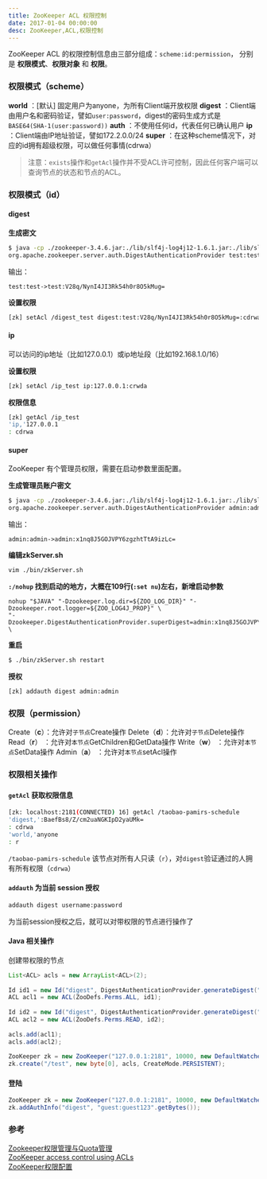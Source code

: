 ```yaml
---
title: ZooKeeper ACL 权限控制
date: 2017-01-04 00:00:00
desc: ZooKeeper,ACL,权限控制
---
```


ZooKeeper ACL 的权限控制信息由三部分组成：`scheme:id:permission`， 分别是 **权限模式**、**权限对象** 和 **权限**。

<!-- more -->

### 权限模式（scheme）
**world**   ：[默认] 固定用户为anyone，为所有Client端开放权限
**digest**  ：Client端由用户名和密码验证，譬如`user:password`，digest的密码生成方式是`BASE64(SHA-1(user:password))`
**auth**    ：不使用任何id，代表任何已确认用户
**ip**      ：Client端由IP地址验证，譬如172.2.0.0/24
**super**   ：在这种scheme情况下，对应的id拥有超级权限，可以做任何事情(cdrwa）

> 注意：`exists`操作和`getAcl`操作并不受ACL许可控制，因此任何客户端可以查询节点的状态和节点的ACL。

### 权限模式（id）

#### digest

**生成密文**
``` bash
$ java -cp ./zookeeper-3.4.6.jar:./lib/slf4j-log4j12-1.6.1.jar:./lib/slf4j-api-1.6.1.jar:./lib/log4j-1.2.16.jar \
org.apache.zookeeper.server.auth.DigestAuthenticationProvider test:test
```
输出：

    test:test->test:V28q/NynI4JI3Rk54h0r8O5kMug=
    
**设置权限**
``` bash
[zk] setAcl /digest_test digest:test:V28q/NynI4JI3Rk54h0r8O5kMug=:cdrwa
```

#### ip

可以访问的ip地址（比如127.0.0.1）或ip地址段（比如192.168.1.0/16）  

**设置权限**
``` bash
[zk] setAcl /ip_test ip:127.0.0.1:crwda
```

**权限信息**  
``` bash
[zk] getAcl /ip_test
'ip,'127.0.0.1
: cdrwa
```

#### super

ZooKeeper 有个管理员权限，需要在启动参数里面配置。

**生成管理员账户密文**
``` bash
$ java -cp ./zookeeper-3.4.6.jar:./lib/slf4j-log4j12-1.6.1.jar:./lib/slf4j-api-1.6.1.jar:./lib/log4j-1.2.16.jar \
org.apache.zookeeper.server.auth.DigestAuthenticationProvider admin:admin
```
输出：

    admin:admin->admin:x1nq8J5GOJVPY6zgzhtTtA9izLc=

**编辑zkServer.sh**
``` bash
vim ./bin/zkServer.sh
```

**`:/nohup` 找到启动的地方，大概在109行(`:set nu`)左右，新增启动参数**
``` vim
nohup "$JAVA" "-Dzookeeper.log.dir=${ZOO_LOG_DIR}" "-Dzookeeper.root.logger=${ZOO_LOG4J_PROP}" \
"-Dzookeeper.DigestAuthenticationProvider.superDigest=admin:x1nq8J5GOJVPY6zgzhtTtA9izLc=" \
```

**重启**
``` bash
$ ./bin/zkServer.sh restart
```

**授权**
``` bash
[zk] addauth digest admin:admin
```

### 权限（permission）

Create（**c**）：允许对`子节点`Create操作
Delete（**d**）：允许对`子节点`Delete操作
Read（**r**）  ：允许对`本节点`GetChildren和GetData操作
Write（**w**） ：允许对`本节点`SetData操作
Admin（**a**） ：允许对`本节点`setAcl操作

### 权限相关操作

#### `getAcl` 获取权限信息

``` bash
[zk: localhost:2181(CONNECTED) 16] getAcl /taobao-pamirs-schedule
'digest,':BaefBs8/Z/cm2uaNGKIpD2yaUMk=
: cdrwa
'world,'anyone
: r
```
`/taobao-pamirs-schedule` 该节点对所有人只读（`r`），对`digest`验证通过的人拥有所有权限（`cdrwa`）

#### `addauth` 为当前 session 授权

``` bash
addauth digest username:password
```
为当前session授权之后，就可以对带权限的节点进行操作了

#### Java 相关操作

创建带权限的节点

``` java
List<ACL> acls = new ArrayList<ACL>(2);     
  
Id id1 = new Id("digest", DigestAuthenticationProvider.generateDigest("admin:admin123"));  
ACL acl1 = new ACL(ZooDefs.Perms.ALL, id1);  
  
Id id2 = new Id("digest", DigestAuthenticationProvider.generateDigest("guest:guest123"));  
ACL acl2 = new ACL(ZooDefs.Perms.READ, id2);  
  
acls.add(acl1);  
acls.add(acl2);  
  
ZooKeeper zk = new ZooKeeper("127.0.0.1:2181", 10000, new DefaultWatcher());  
zk.create("/test", new byte[0], acls, CreateMode.PERSISTENT);  
```

#### 登陆
``` java
ZooKeeper zk = new ZooKeeper("127.0.0.1:2181", 10000, new DefaultWatcher());  
zk.addAuthInfo("digest", "guest:guest123".getBytes());  
```



### 参考
[Zookeeper权限管理与Quota管理](http://www.cnblogs.com/linuxbug/p/5023677.html)  
[ZooKeeper access control using ACLs](http://zookeeper.apache.org/doc/trunk/zookeeperProgrammers.html#sc_ZooKeeperAccessControl)  
[ZooKeeper权限配置](http://nettm.iteye.com/blog/1721778)  